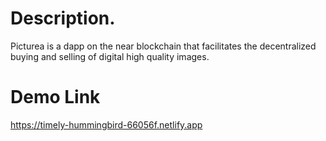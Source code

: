 

# Description.

Picturea is a dapp on the near blockchain that facilitates the decentralized buying and selling of digital high quality images. 

# Demo Link

https://timely-hummingbird-66056f.netlify.app


